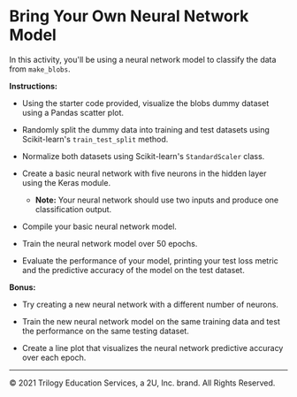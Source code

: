 # Bring Your Own Neural Network Model

In this activity, you'll be using a neural network model to classify the data from `make_blobs`.

**Instructions:**

  * Using the starter code provided, visualize the blobs dummy dataset using a Pandas scatter plot.

  * Randomly split the dummy data into training and test datasets using Scikit-learn's `train_test_split` method.

  * Normalize both datasets using Scikit-learn's `StandardScaler` class.

  * Create a basic neural network with five neurons in the hidden layer using the Keras module.

    * **Note:** Your neural network should use two inputs and produce one classification output.

  * Compile your basic neural network model.

  * Train the neural network model over 50 epochs.

  * Evaluate the performance of your model, printing your test loss metric and the predictive accuracy of the model on the test dataset.

  **Bonus:**

  * Try creating a new neural network with a different number of neurons.

  * Train the new neural network model on the same training data and test the performance on the same testing dataset.

  * Create a line plot that visualizes the neural network predictive accuracy over each epoch.

------

© 2021 Trilogy Education Services, a 2U, Inc. brand. All Rights Reserved.
